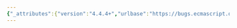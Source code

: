 ```yaml
---
{"_attributes":{"version":"4.4.4+","urlbase":"https://bugs.ecmascript.org/","maintainer":"dherman@mozilla.com"},"bug":{"bug_id":300,"creation_ts":"2012-03-10 00:00:00 -0800","short_desc":"11.1.5.1: misplaced \"*\" in production","delta_ts":"2012-05-04 14:05:19 -0700","product":"Draft for 6th Edition","component":"editorial issue","version":"Rev 6: February 2012 Draft","rep_platform":"All","op_sys":"All","bug_status":"RESOLVED","resolution":"FIXED","priority":"Normal","bug_severity":"enhancement","everconfirmed":true,"reporter":{"uid":"jmdyck","name":"Michael Dyck"},"assigned_to":{"uid":"allen","name":"Allen Wirfs-Brock"},"long_desc":[{"commentid":742,"comment_count":0,"who":{"uid":"jmdyck","name":"Michael Dyck"},"bug_when":"2012-03-10 00:00:48 -0800","thetext":"In 11.1.5.1 [Object Initialiser] Static Semantics,\nunder \"Early Errors\",\nthere is the production:\n    * PropertyAssignment : PropertyName ( FormalParameterList ) { FunctionBody }\n\nwhich should be\n    PropertyAssignment : * PropertyName ( FormalParameterList ) { FunctionBody }"},{"commentid":878,"comment_count":1,"who":{"uid":"allen","name":"Allen Wirfs-Brock"},"bug_when":"2012-05-04 14:05:19 -0700","thetext":"corrected in May 4 2012 draft\n\nand moved to 13.3"}]}}
---
```

